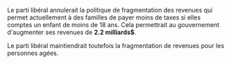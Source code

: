 Le parti libéral annulerait la politique de fragmentation des revenues qui permet actuellement à des familles de payer moins de taxes si elles comptes un enfant de moins de 18 ans. Cela permettrait au gouvernement d'augmenter ses revenues de **2.2 milliards$**.

Le parti libéral maintiendrait toutefois la fragmentation de revenues pour les personnes agées.
